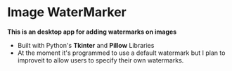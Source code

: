 # Image WaterMarker
**This is an desktop app for adding watermarks on images**
* Built with Python's **Tkinter** and **Pillow** Libraries
* At the moment it's programmed to use a default watermark but I plan to improveit to allow users to specify their own watermarks.
